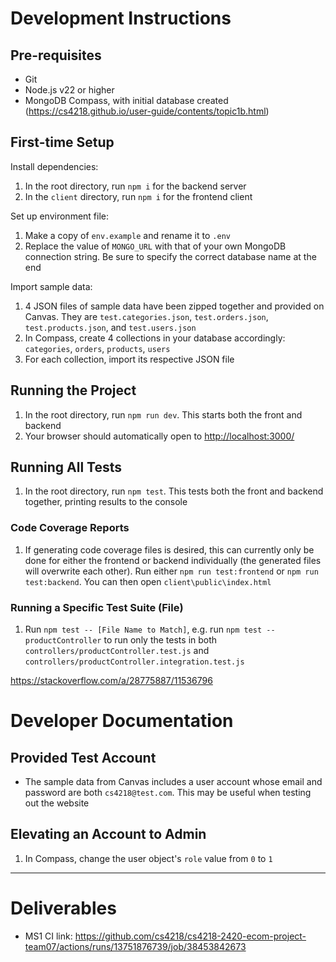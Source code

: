 # Development Instructions

## Pre-requisites

- Git
- Node.js v22 or higher
- MongoDB Compass, with initial database created
  (<https://cs4218.github.io/user-guide/contents/topic1b.html>)

## First-time Setup

Install dependencies:

1. In the root directory, run `npm i` for the backend server
1. In the `client` directory, run `npm i` for the frontend client

Set up environment file:

1. Make a copy of `env.example` and rename it to `.env`
1. Replace the value of `MONGO_URL` with that of your own MongoDB connection string. Be sure to specify the correct database name at the end

Import sample data:

1. 4 JSON files of sample data have been zipped together and provided on Canvas. They are `test.categories.json`, `test.orders.json`, `test.products.json`, and `test.users.json`
1. In Compass, create 4 collections in your database accordingly: `categories`, `orders`, `products`, `users`
1. For each collection, import its respective JSON file

## Running the Project

1. In the root directory, run `npm run dev`. This starts both the front and backend
1. Your browser should automatically open to <http://localhost:3000/>

## Running All Tests

1. In the root directory, run `npm test`. This tests both the front and backend together, printing results to the console

### Code Coverage Reports

1. If generating code coverage files is desired, this can currently only be done for either the frontend or backend individually (the generated files will overwrite each other). Run either `npm run test:frontend` or `npm run test:backend`. You can then open `client\public\index.html`

### Running a Specific Test Suite (File)

1. Run `npm test -- [File Name to Match]`, e.g. run `npm test -- productController` to run only the tests in both `controllers/productController.test.js` and `controllers/productController.integration.test.js`

<https://stackoverflow.com/a/28775887/11536796>

# Developer Documentation

## Provided Test Account

- The sample data from Canvas includes a user account whose email and password are both `cs4218@test.com`. This may be useful when testing out the website

## Elevating an Account to Admin

1. In Compass, change the user object's `role` value from `0` to `1`

---

# Deliverables

- MS1 CI link: <https://github.com/cs4218/cs4218-2420-ecom-project-team07/actions/runs/13751876739/job/38453842673>
